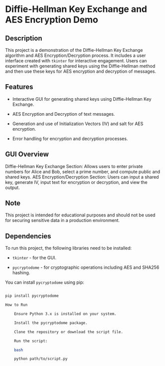 # Diffie-Hellman Key Exchange and AES Encryption Demo



## Description

This project is a demonstration of the Diffie-Hellman Key Exchange algorithm and AES Encryption/Decryption process. It includes a user interface created with `tkinter` for interactive engagement. Users can experiment with generating shared keys using the Diffie-Hellman method and then use these keys for AES encryption and decryption of messages.



## Features

- Interactive GUI for generating shared keys using Diffie-Hellman Key Exchange.

- AES Encryption and Decryption of text messages.

- Generation and use of Initialization Vectors (IV) and salt for AES encryption.

- Error handling for encryption and decryption processes.

## GUI Overview

Diffie-Hellman Key Exchange Section: Allows users to enter private numbers for Alice and Bob, select a prime number, and compute public and shared keys.
AES Encryption/Decryption Section: Users can input a shared key, generate IV, input text for encryption or decryption, and view the output.

## Note

This project is intended for educational purposes and should not be used for securing sensitive data in a production environment.

## Dependencies

To run this project, the following libraries need to be installed:



- `tkinter` - for the GUI.

- `pycryptodome` - for cryptographic operations including AES and SHA256 hashing.



You can install `pycryptodome` using pip:



```bash

pip install pycryptodome

How to Run

    Ensure Python 3.x is installed on your system.

    Install the pycryptodome package.

    Clone the repository or download the script file.

    Run the script:

    bash

    python path/to/script.py

